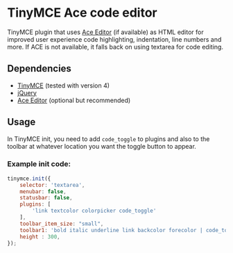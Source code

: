 # TinyMCE Ace code editor

TinyMCE plugin that uses [Ace Editor](https://ace.c9.io/) (if available) as HTML editor for improved user experience code highlighting, indentation, line numbers and more. If ACE is not available, it falls back on using textarea for code editing.

## Dependencies
- [TinyMCE](https://www.tinymce.com/) (tested with version 4)
- [jQuery](http://jquery.com/)
- [Ace Editor](https://ace.c9.io/) (optional but recommended)

## Usage
In TinyMCE init, you need to add `code_toggle` to plugins and also to the toolbar at whatever location you want the toggle button to appear.

### Example init code:
```javascript
tinymce.init({
    selector: 'textarea',
    menubar: false,
    statusbar: false,
    plugins: [
        'link textcolor colorpicker code_toggle'
    ],
    toolbar_item_size: "small",
    toolbar1: 'bold italic underline link backcolor forecolor | code_toggle',
    height : 300,
});
```
